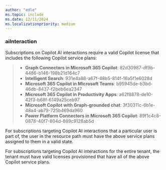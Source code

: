 ```yaml
---
author: "edle"
ms.topic: include
ms.date: 12/11/2024
ms.localizationpriority: medium
---
```


<!-- markdownlint-disable MD041-->

### aiInteraction

Subscriptions on Copilot AI interactions require a valid Copilot license that includes the following Copilot service plans:

> - **Graph Connectors in Microsoft 365 Copilot**: 82d30987-df9b-4486-b146-198b21d164c7
> - **Intelligent Search**: 931e4a88-a67f-48b5-814f-16a5f1e6028d
> - **Microsoft 365 Copilot in Microsoft Teams**: b95945de-b3bd-46db-8437-f2beb6ea2347
> - **Microsoft 365 Copilot in Productivity Apps**: a62f8878-de10-42f3-b68f-6149a25ceb97
> - **Microsoft Copilot with Graph-grounded chat**: 3f30311c-6b1e-48a4-ab79-725b469da960
> - **Power Platform Connectors in Microsoft 365 Copilot**: 89f1c4c8-0878-40f7-804d-869c9128ab5d

For subscriptions targeting Copilot AI interactions that a particular user is part of, the user in the resource path must have the above service plans assigned to them in a valid state.

For subscriptions targeting Copilot AI interactions for the entire tenant, the tenant must have valid licenses provisioned that have all of the above Copilot service plans.